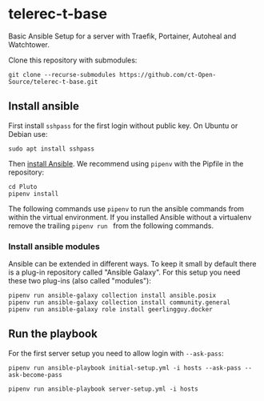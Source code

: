 # telerec-t-base
Basic Ansible Setup for a server with Traefik, Portainer, Autoheal and Watchtower.

Clone this repository with submodules:
```shell
git clone --recurse-submodules https://github.com/ct-Open-Source/telerec-t-base.git
```

## Install ansible

First install `sshpass` for the first login without public key. On Ubuntu or Debian use:
```shell
sudo apt install sshpass
```

Then [install Ansible](https://docs.ansible.com/ansible/latest/installation_guide/intro_installation.html). 
We recommend using `pipenv` with the Pipfile in the repository:
```shell
cd Pluto
pipenv install
```

The following commands use `pipenv` to run the ansible commands from within the virtual environment. 
If you installed Ansible without a virtualenv remove the trailing `pipenv run ` from the following commands.

### Install ansible modules

Ansible can be extended in different ways. To keep it small by default there is a plug-in repository called 
"Ansible Galaxy". For this setup you need these two plug-ins (also called "modules"): 

```shell script
pipenv run ansible-galaxy collection install ansible.posix
pipenv run ansible-galaxy collection install community.general
pipenv run ansible-galaxy role install geerlingguy.docker
```

## Run the playbook

For the first server setup you need to allow login with `--ask-pass`:

```shell
pipenv run ansible-playbook initial-setup.yml -i hosts --ask-pass --ask-become-pass
```

```shell script
pipenv run ansible-playbook server-setup.yml -i hosts
```